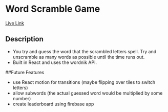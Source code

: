 # Word Scramble Game

[Live Link](http://www.danielng.me/word_scramble/)

## Description
* You try and guess the word that the scrambled letters spell. Try and unscramble as many words as possible until the time runs out.
* Built in React and uses the wordnik API.

##Future Features
* use React motion for transitions (maybe flipping over tiles to switch letters)
* allow subwords (the actual guessed word would be multiplied by some number)
* create leaderboard using firebase app